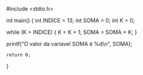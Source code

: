 
#include <stdio.h>

int main()
{
   int INDICE = 13;
   int SOMA = 0;
   int K = 0;
   
   while (K > INDICE) {
       K = K + 1;
       SOMA = SOMA + K;
   }
   
   printf("O valor da variavel SOMA é %d\n", SOMA);

    return 0;
}
